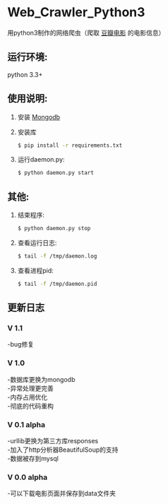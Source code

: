 # Web_Crawler_Python3
用python3制作的网络爬虫（爬取 [豆瓣电影](https://movie.douban.com/) 的电影信息）

## 运行环境:

python 3.3+

## 使用说明:

1. 安装 [Mongodb](https://docs.mongodb.com/manual/installation/)

2. 安装库

    ```bash
    $ pip install -r requirements.txt
    ```

3. 运行daemon.py:

    ```bash
    $ python daemon.py start
    ```

## 其他:

1. 结束程序:

    ```bash
    $ python daemon.py stop
    ```

2. 查看运行日志:

    ```bash
    $ tail -f /tmp/daemon.log
    ```

3. 查看进程pid:

    ```bash
    $ tail -f /tmp/daemon.pid
    ```

## 更新日志

### V 1.1
-bug修复

### V 1.0
-数据库更换为mongodb  
-异常处理更完善  
-内存占用优化  
-彻底的代码重构  

### V 0.1 alpha
-urllib更换为第三方库responses  
-加入了http分析器BeautifulSoup的支持  
-数据被存到mysql  

### V 0.0 alpha
-可以下载电影页面并保存到data文件夹  